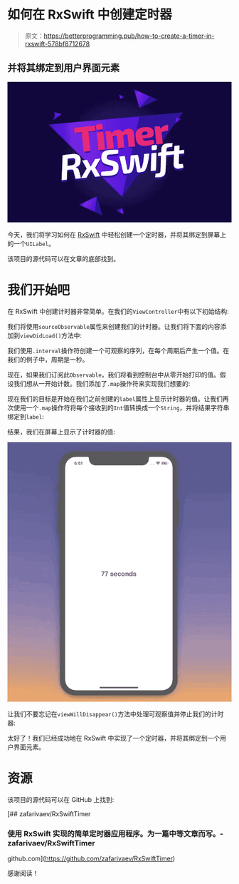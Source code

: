 # 如何在 RxSwift 中创建定时器

> 原文：<https://betterprogramming.pub/how-to-create-a-timer-in-rxswift-578bf8712678>

## 并将其绑定到用户界面元素

![](img/cbf9f84a78aac9453a95874208e7d843.png)

今天，我们将学习如何在 [RxSwift](https://github.com/ReactiveX/RxSwift) 中轻松创建一个定时器，并将其绑定到屏幕上的一个`UILabel`。

该项目的源代码可以在文章的底部找到。

# 我们开始吧

在 RxSwift 中创建计时器非常简单。在我们的`ViewController`中有以下初始结构:

我们将使用`sourceObservable`属性来创建我们的计时器。让我们将下面的内容添加到`viewDidLoad()`方法中:

我们使用`.interval`操作符创建一个可观察的序列，在每个周期后产生一个值。在我们的例子中，周期是一秒。

现在，如果我们订阅此`Observable`，我们将看到控制台中从零开始打印的值。假设我们想从一开始计数。我们添加了`.map`操作符来实现我们想要的:

现在我们的目标是开始在我们之前创建的`label`属性上显示计时器的值。让我们再次使用一个`.map`操作符将每个接收到的`Int`值转换成一个`String`，并将结果字符串绑定到`label`:

结果，我们在屏幕上显示了计时器的值:

![](img/8b40de631392504badb6163888a47212.png)

让我们不要忘记在`viewWillDisappear()`方法中处理可观察值并停止我们的计时器:

太好了！我们已经成功地在 RxSwift 中实现了一个定时器，并将其绑定到一个用户界面元素。

# 资源

该项目的源代码可以在 GitHub 上找到:

[](https://github.com/zafarivaev/RxSwiftTimer) [## zafarivaev/RxSwiftTimer

### 使用 RxSwift 实现的简单定时器应用程序。为一篇中等文章而写。- zafarivaev/RxSwiftTimer

github.com](https://github.com/zafarivaev/RxSwiftTimer) 

感谢阅读！